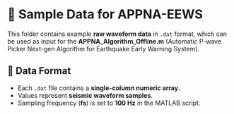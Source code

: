 # 📂 Sample Data for APPNA-EEWS
This folder contains example **raw waveform data** in `.dat` format, which can be used as input for the **APPNA_Algorithm_Offline.m** (Automatic P-wave Picker Next-gen Algorithm for Earthquake Early Warning System).

## 📌 Data Format
- Each `.dat` file contains a **single-column numeric array**.
- Values represent **seismic waveform samples**.
- Sampling frequency (**fs**) is set to **100 Hz** in the MATLAB script.
